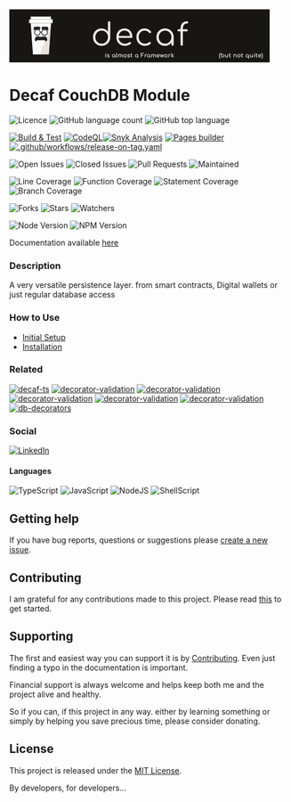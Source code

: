 ![Banner](./workdocs/assets/Banner.png)

# Decaf CouchDB Module

![Licence](https://img.shields.io/github/license/decaf-ts/for-couchdb.svg?style=plastic)
![GitHub language count](https://img.shields.io/github/languages/count/decaf-ts/for-couchdb?style=plastic)
![GitHub top language](https://img.shields.io/github/languages/top/decaf-ts/for-couchdb?style=plastic)

[![Build & Test](https://github.com/decaf-ts/for-couchdb/actions/workflows/nodejs-build-prod.yaml/badge.svg)](https://github.com/decaf-ts/for-couchdb/actions/workflows/nodejs-build-prod.yaml)
[![CodeQL](https://github.com/decaf-ts/for-couchdb/actions/workflows/codeql-analysis.yml/badge.svg)](https://github.com/decaf-ts/for-couchdb/actions/workflows/codeql-analysis.yml)[![Snyk Analysis](https://github.com/decaf-ts/for-couchdb/actions/workflows/snyk-analysis.yaml/badge.svg)](https://github.com/decaf-ts/for-couchdb/actions/workflows/snyk-analysis.yaml)
[![Pages builder](https://github.com/decaf-ts/for-couchdb/actions/workflows/pages.yaml/badge.svg)](https://github.com/decaf-ts/for-couchdb/actions/workflows/pages.yaml)
[![.github/workflows/release-on-tag.yaml](https://github.com/decaf-ts/for-couchdb/actions/workflows/release-on-tag.yaml/badge.svg?event=release)](https://github.com/decaf-ts/for-couchdb/actions/workflows/release-on-tag.yaml)

![Open Issues](https://img.shields.io/github/issues/decaf-ts/for-couchdb.svg)
![Closed Issues](https://img.shields.io/github/issues-closed/decaf-ts/for-couchdb.svg)
![Pull Requests](https://img.shields.io/github/issues-pr-closed/decaf-ts/for-couchdb.svg)
![Maintained](https://img.shields.io/badge/Maintained%3F-yes-green.svg)

![Line Coverage](workdocs/reports/coverage/badge-lines.svg)
![Function Coverage](workdocs/reports/coverage/badge-functions.svg)
![Statement Coverage](workdocs/reports/coverage/badge-statements.svg)
![Branch Coverage](workdocs/reports/coverage/badge-branches.svg)


![Forks](https://img.shields.io/github/forks/decaf-ts/for-couchdb.svg)
![Stars](https://img.shields.io/github/stars/decaf-ts/for-couchdb.svg)
![Watchers](https://img.shields.io/github/watchers/decaf-ts/for-couchdb.svg)

![Node Version](https://img.shields.io/badge/dynamic/json.svg?url=https%3A%2F%2Fraw.githubusercontent.com%2Fbadges%2Fshields%2Fmaster%2Fpackage.json&label=Node&query=$.engines.node&colorB=blue)
![NPM Version](https://img.shields.io/badge/dynamic/json.svg?url=https%3A%2F%2Fraw.githubusercontent.com%2Fbadges%2Fshields%2Fmaster%2Fpackage.json&label=NPM&query=$.engines.npm&colorB=purple)

Documentation available [here](https://decaf-ts.github.io/for-couchdb/)

### Description

A very versatile persistence layer. from smart contracts, Digital wallets or just regular database access



### How to Use

- [Initial Setup](./tutorials/For%20Developers.md#_initial-setup_)
- [Installation](./tutorials/For%20Developers.md#installation)




### Related

[![decaf-ts](https://github-readme-stats.vercel.app/api/pin/?username=decaf-ts&repo=decaf-ts)](https://github.com/decaf-ts/decaf-ts)
[![decorator-validation](https://github-readme-stats.vercel.app/api/pin/?username=decaf-ts&repo=for-fabric)](https://github.com/decaf-ts/for-fabric)
[![decorator-validation](https://github-readme-stats.vercel.app/api/pin/?username=decaf-ts&repo=for-nano)](https://github.com/decaf-ts/for-nano)
[![decorator-validation](https://github-readme-stats.vercel.app/api/pin/?username=decaf-ts&repo=for-pouch)](https://github.com/decaf-ts/for-pouch)
[![decorator-validation](https://github-readme-stats.vercel.app/api/pin/?username=decaf-ts&repo=core)](https://github.com/decaf-ts/core)
[![decorator-validation](https://github-readme-stats.vercel.app/api/pin/?username=decaf-ts&repo=decorator-validation)](https://github.com/decaf-ts/decorator-validation)
[![db-decorators](https://github-readme-stats.vercel.app/api/pin/?username=decaf-ts&repo=db-decorators)](https://github.com/decaf-ts/db-decorators)


### Social

[![LinkedIn](https://img.shields.io/badge/LinkedIn-0077B5?style=for-the-badge&logo=linkedin&logoColor=white)](https://www.linkedin.com/in/decaf-ts/)




#### Languages

![TypeScript](https://img.shields.io/badge/TypeScript-007ACC?style=for-the-badge&logo=typescript&logoColor=white)
![JavaScript](https://img.shields.io/badge/JavaScript-F7DF1E?style=for-the-badge&logo=javascript&logoColor=black)
![NodeJS](https://img.shields.io/badge/Node.js-43853D?style=for-the-badge&logo=node.js&logoColor=white)
![ShellScript](https://img.shields.io/badge/Shell_Script-121011?style=for-the-badge&logo=gnu-bash&logoColor=white)

## Getting help

If you have bug reports, questions or suggestions please [create a new issue](https://github.com/decaf-ts/ts-workspace/issues/new/choose).

## Contributing

I am grateful for any contributions made to this project. Please read [this](./workdocs/98-Contributing.md) to get started.

## Supporting

The first and easiest way you can support it is by [Contributing](./workdocs/98-Contributing.md). Even just finding a typo in the documentation is important.

Financial support is always welcome and helps keep both me and the project alive and healthy.

So if you can, if this project in any way. either by learning something or simply by helping you save precious time, please consider donating.

## License

This project is released under the [MIT License](./LICENSE.md).

By developers, for developers...